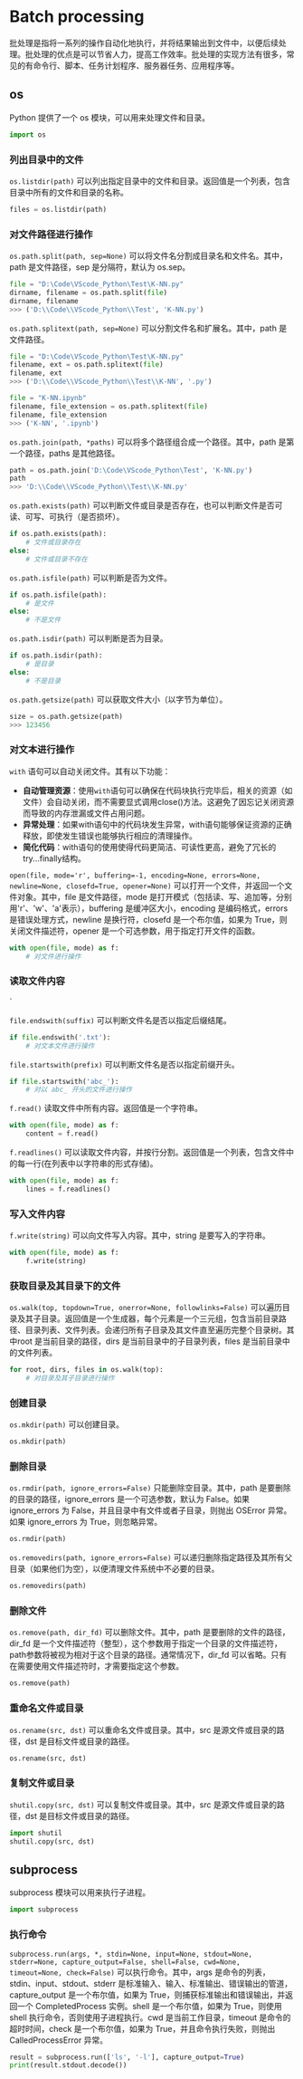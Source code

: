 # Batch processing
批处理是指将一系列的操作自动化地执行，并将结果输出到文件中，以便后续处理。批处理的优点是可以节省人力，提高工作效率。批处理的实现方法有很多，常见的有命令行、脚本、任务计划程序、服务器任务、应用程序等。
## os
Python 提供了一个 os 模块，可以用来处理文件和目录。
```python
import os
```

### 列出目录中的文件

`os.listdir(path)` 
可以列出指定目录中的文件和目录。返回值是一个列表，包含目录中所有的文件和目录的名称。
```python
files = os.listdir(path)
```

### 对文件路径进行操作

`os.path.split(path, sep=None)` 
可以将文件名分割成目录名和文件名。其中，path 是文件路径，sep 是分隔符，默认为 os.sep。
```python
file = "D:\Code\VScode_Python\Test\K-NN.py"
dirname, filename = os.path.split(file)
dirname, filename
>>> ('D:\\Code\\VScode_Python\\Test', 'K-NN.py')
```

`os.path.splitext(path, sep=None)` 
可以分割文件名和扩展名。其中，path 是文件路径。
```python
file = "D:\Code\VScode_Python\Test\K-NN.py"
filename, ext = os.path.splitext(file)
filename, ext
>>> ('D:\\Code\\VScode_Python\\Test\\K-NN', '.py')

file = "K-NN.ipynb"
filename, file_extension = os.path.splitext(file)
filename, file_extension
>>> ('K-NN', '.ipynb')
```

`os.path.join(path, *paths)` 
可以将多个路径组合成一个路径。其中，path 是第一个路径，paths 是其他路径。
```python
path = os.path.join('D:\Code\VScode_Python\Test', 'K-NN.py')
path
>>> 'D:\\Code\\VScode_Python\\Test\\K-NN.py'
```

`os.path.exists(path)` 
可以判断文件或目录是否存在，也可以判断文件是否可读、可写、可执行（是否损坏）。
```python
if os.path.exists(path):
    # 文件或目录存在
else:
    # 文件或目录不存在
```

`os.path.isfile(path)` 
可以判断是否为文件。
```python
if os.path.isfile(path):
    # 是文件
else:
    # 不是文件
```

`os.path.isdir(path)` 
可以判断是否为目录。
```python
if os.path.isdir(path):
    # 是目录
else:
    # 不是目录
```

`os.path.getsize(path)` 
可以获取文件大小（以字节为单位）。
```python
size = os.path.getsize(path)
>>> 123456
```

### 对文本进行操作

`with` 语句可以自动关闭文件。其有以下功能：
- **自动管理资源**：使用`with`语句可以确保在代码块执行完毕后，相关的资源（如文件）会自动关闭，而不需要显式调用close()方法。这避免了因忘记关闭资源而导致的内存泄漏或文件占用问题。
- **异常处理**：如果with语句中的代码块发生异常，with语句能够保证资源的正确释放，即使发生错误也能够执行相应的清理操作。
- **简化代码**：with语句的使用使得代码更简洁、可读性更高，避免了冗长的try...finally结构。    

`open(file, mode='r', buffering=-1, encoding=None, errors=None, newline=None, closefd=True, opener=None)` 
可以打开一个文件，并返回一个文件对象。其中，file 是文件路径，mode 是打开模式（包括读、写、追加等，分别用'r'、'w'、'a'表示），buffering 是缓冲区大小，encoding 是编码格式，errors 是错误处理方式，newline 是换行符，closefd 是一个布尔值，如果为 True，则关闭文件描述符，opener 是一个可选参数，用于指定打开文件的函数。

```python
with open(file, mode) as f:
    # 对文件进行操作
```

### 读取文件内容

`


`file.endswith(suffix)` 
可以判断文件名是否以指定后缀结尾。
```python
if file.endswith('.txt'):
    # 对文本文件进行操作
```

`file.startswith(prefix)` 
可以判断文件名是否以指定前缀开头。
```python
if file.startswith('abc_'):
    # 对以 abc_ 开头的文件进行操作
```


`f.read()` 
读取文件中所有内容。返回值是一个字符串。
```python
with open(file, mode) as f:
    content = f.read()
```

`f.readlines()` 
可以读取文件内容，并按行分割。返回值是一个列表，包含文件中的每一行(在列表中以字符串的形式存储)。
```python
with open(file, mode) as f:
    lines = f.readlines()
```

### 写入文件内容

`f.write(string)` 
可以向文件写入内容。其中，string 是要写入的字符串。
```python
with open(file, mode) as f:
    f.write(string)
```


### 获取目录及其目录下的文件

`os.walk(top, topdown=True, onerror=None, followlinks=False)` 
可以遍历目录及其子目录。返回值是一个生成器，每个元素是一个三元组，包含当前目录路径、目录列表、文件列表。会递归所有子目录及其文件直至遍历完整个目录树。其中root 是当前目录的路径，dirs 是当前目录中的子目录列表，files 是当前目录中的文件列表。
```python
for root, dirs, files in os.walk(top):
    # 对目录及其子目录进行操作
```

### 创建目录

`os.mkdir(path)` 
可以创建目录。
```python
os.mkdir(path)
```

### 删除目录

`os.rmdir(path, ignore_errors=False)` 
只能删除空目录。其中，path 是要删除的目录的路径，ignore_errors 是一个可选参数，默认为 False。如果 ignore_errors 为 False，并且目录中有文件或者子目录，则抛出 OSError 异常。如果 ignore_errors 为 True，则忽略异常。
```python
os.rmdir(path)
```

`os.removedirs(path, ignore_errors=False)`
可以递归删除指定路径及其所有父目录（如果他们为空），以便清理文件系统中不必要的目录。
```python
os.removedirs(path)
```

### 删除文件

`os.remove(path, dir_fd)` 
可以删除文件。其中，path 是要删除的文件的路径，dir_fd 是一个文件描述符（整型），这个参数用于指定一个目录的文件描述符，path参数将被视为相对于这个目录的路径。通常情况下，dir_fd 可以省略。只有在需要使用文件描述符时，才需要指定这个参数。
```python
os.remove(path)
```

### 重命名文件或目录

`os.rename(src, dst)` 
可以重命名文件或目录。其中，src 是源文件或目录的路径，dst 是目标文件或目录的路径。
```python
os.rename(src, dst)
```

### 复制文件或目录
`shutil.copy(src, dst)` 
可以复制文件或目录。其中，src 是源文件或目录的路径，dst 是目标文件或目录的路径。
```python
import shutil
shutil.copy(src, dst)
```

## subprocess
subprocess 模块可以用来执行子进程。
```python
import subprocess
```

### 执行命令

`subprocess.run(args, *, stdin=None, input=None, stdout=None, stderr=None, capture_output=False, shell=False, cwd=None, timeout=None, check=False)` 
可以执行命令。其中，args 是命令的列表，stdin、input、stdout、stderr 是标准输入、输入、标准输出、错误输出的管道，capture_output 是一个布尔值，如果为 True，则捕获标准输出和错误输出，并返回一个 CompletedProcess 实例。shell 是一个布尔值，如果为 True，则使用 shell 执行命令，否则使用子进程执行。cwd 是当前工作目录，timeout 是命令的超时时间，check 是一个布尔值，如果为 True，并且命令执行失败，则抛出 CalledProcessError 异常。
```python
result = subprocess.run(['ls', '-l'], capture_output=True)
print(result.stdout.decode())
```


